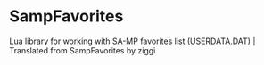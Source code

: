# SampFavorites
 Lua library for working with SA-MP favorites list (USERDATA.DAT) | Translated from SampFavorites by ziggi
